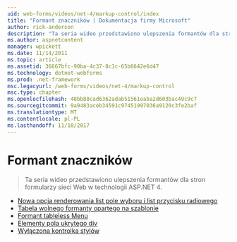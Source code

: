 ```yaml
---
uid: web-forms/videos/net-4/markup-control/index
title: "Formant znaczników | Dokumentacja firmy Microsoft"
author: rick-anderson
description: "Ta seria wideo przedstawiono ulepszenia formantów dla stron formularzy sieci Web w technologii ASP.NET 4."
ms.author: aspnetcontent
manager: wpickett
ms.date: 11/14/2011
ms.topic: article
ms.assetid: 36667bfc-90ba-4c37-8c1c-65b6642e6d47
ms.technology: dotnet-webforms
ms.prod: .net-framework
msc.legacyurl: /web-forms/videos/net-4/markup-control
msc.type: chapter
ms.openlocfilehash: 48bb88cad6362adab51561eaba2d603bac49c9c7
ms.sourcegitcommit: 9a9483aceb34591c97451997036a9120c3fe2baf
ms.translationtype: MT
ms.contentlocale: pl-PL
ms.lasthandoff: 11/10/2017
---
```

<a name="markup-control"></a>Formant znaczników
====================
> Ta seria wideo przedstawiono ulepszenia formantów dla stron formularzy sieci Web w technologii ASP.NET 4.


- [Nowa opcja renderowania list pole wyboru i list przycisku radiowego](aspnet-4-quick-hit-new-rendering-option-for-check-box-lists-and-radio-button-lists.md)
- [Tabela wolnego formanty opartego na szablonie](aspnet-4-quick-hit-table-free-templated-controls.md)
- [Formant tableless Menu](aspnet-4-quick-hit-tableless-menu-control.md)
- [Elementy pola ukrytego div](aspnet-4-quick-hit-hidden-field-divs.md)
- [Wyłączona kontrolka stylów](aspnet-4-quick-hit-disabled-control-styling.md)

